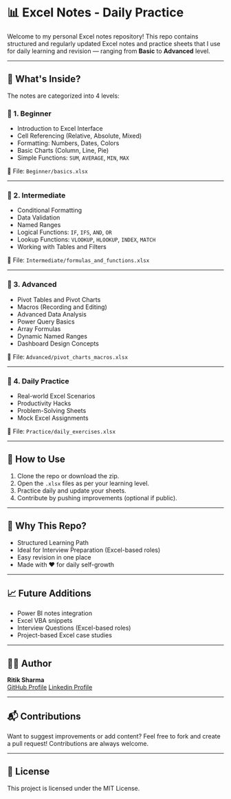 # 📊 Excel Notes - Daily Practice

Welcome to my personal Excel notes repository! This repo contains structured and regularly updated Excel notes and practice sheets that I use for daily learning and revision — ranging from **Basic** to **Advanced** level.

---

## 🧠 What's Inside?

The notes are categorized into 4 levels:

### 📘 1. Beginner
- Introduction to Excel Interface
- Cell Referencing (Relative, Absolute, Mixed)
- Formatting: Numbers, Dates, Colors
- Basic Charts (Column, Line, Pie)
- Simple Functions: `SUM`, `AVERAGE`, `MIN`, `MAX`

📁 File: `Beginner/basics.xlsx`

---

### 📗 2. Intermediate
- Conditional Formatting
- Data Validation
- Named Ranges
- Logical Functions: `IF`, `IFS`, `AND`, `OR`
- Lookup Functions: `VLOOKUP`, `HLOOKUP`, `INDEX`, `MATCH`
- Working with Tables and Filters

📁 File: `Intermediate/formulas_and_functions.xlsx`

---

### 📕 3. Advanced
- Pivot Tables and Pivot Charts
- Macros (Recording and Editing)
- Advanced Data Analysis
- Power Query Basics
- Array Formulas
- Dynamic Named Ranges
- Dashboard Design Concepts

📁 File: `Advanced/pivot_charts_macros.xlsx`

---

### 📝 4. Daily Practice
- Real-world Excel Scenarios
- Productivity Hacks
- Problem-Solving Sheets
- Mock Excel Assignments

📁 File: `Practice/daily_exercises.xlsx`

---

## 🚀 How to Use

1. Clone the repo or download the zip.
2. Open the `.xlsx` files as per your learning level.
3. Practice daily and update your sheets.
4. Contribute by pushing improvements (optional if public).

---

## 📌 Why This Repo?

- Structured Learning Path
- Ideal for Interview Preparation (Excel-based roles)
- Easy revision in one place
- Made with ❤️ for daily self-growth

---

## 📈 Future Additions

- Power BI notes integration
- Excel VBA snippets
- Interview Questions (Excel-based roles)
- Project-based Excel case studies

---

## 🧑‍💻 Author

**Ritik Sharma**  
[GitHub Profile](https://github.com/sharmaritik0998)
[Linkedin Profile](https://linkedin.com/sharmaritik099)

---

## 📬 Contributions

Want to suggest improvements or add content? Feel free to fork and create a pull request! Contributions are always welcome.

---

## 📄 License

This project is licensed under the MIT License.  
